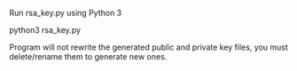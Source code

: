 Run rsa_key.py using Python 3

python3 rsa_key.py

Program will not rewrite the generated public and private key files, you must delete/rename them to generate new ones.

